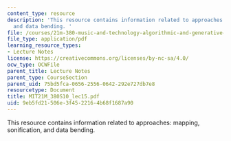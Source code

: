 ```yaml
---
content_type: resource
description: 'This resource contains information related to approaches: mapping, sonification,
  and data bending. '
file: /courses/21m-380-music-and-technology-algorithmic-and-generative-music-spring-2010/9eb5fd21506e3f4522164b68f1687a90_MIT21M_380S10_lec15.pdf
file_type: application/pdf
learning_resource_types:
- Lecture Notes
license: https://creativecommons.org/licenses/by-nc-sa/4.0/
ocw_type: OCWFile
parent_title: Lecture Notes
parent_type: CourseSection
parent_uid: 75bd5fca-0656-2556-0642-292e727db7e8
resourcetype: Document
title: MIT21M_380S10_lec15.pdf
uid: 9eb5fd21-506e-3f45-2216-4b68f1687a90
---
```

This resource contains information related to approaches: mapping, sonification, and data bending. 